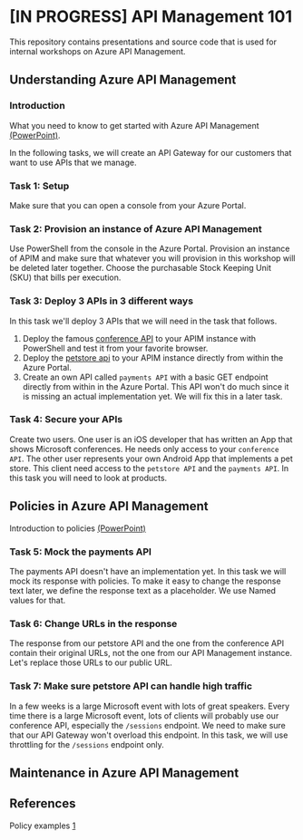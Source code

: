 # [IN PROGRESS] API Management 101

This repository contains presentations and source code that is used for internal workshops on Azure API Management.

## Understanding Azure API Management

### Introduction

What you need to know to get started with Azure API Management [(PowerPoint)](http://notYetDefined.com).

In the following tasks, we will create an API Gateway for our customers that want to use APIs that we manage.

### Task 1: Setup
Make sure that you can open a console from your Azure Portal.

### Task 2: Provision an instance of Azure API Management
Use PowerShell from the console in the Azure Portal. Provision an instance of APIM and make sure that whatever you will provision in this workshop will be deleted later together. Choose the purchasable Stock Keeping Unit (SKU) that bills per execution.

### Task 3: Deploy 3 APIs in 3 different ways
In this task we'll deploy 3 APIs that we will need in the task that follows.

1. Deploy the famous [conference API](https://conferenceapi.azurewebsites.net?format=json) to your APIM instance with PowerShell and test it from your favorite browser.
1. Deploy the [petstore api](https://petstore.swagger.io/v2/swagger.json) to your APIM instance directly from within the Azure Portal.
1. Create an own API called `payments API` with a basic GET endpoint directly from within in the Azure Portal. This API won't do much since it is missing an actual implementation yet. We will fix this in a later task.

### Task 4: Secure your APIs
Create two users. One user is an iOS developer that has written an App that shows Microsoft conferences. He needs only access to your `conference API`. The other user represents your own Android App that implements a pet store. This client need access to the `petstore API` and the `payments API`. In this task you will need to look at products.

## Policies in Azure API Management

Introduction to policies [(PowerPoint)](http://notYetDefined.com)

### Task 5: Mock the payments API
The payments API doesn't have an implementation yet. In this task we will mock its response with policies. To make it easy to change the response text later, we define the response text as a placeholder. We use Named values for that.

### Task 6: Change URLs in the response
The response from our petstore API and the one from the conference API contain their original URLs, not the one from our API Management instance. Let's replace those URLs to our public URL.

### Task 7: Make sure petstore API can handle high traffic
In a few weeks is a large Microsoft event with lots of great speakers. Every time there is a large Microsoft event, lots of clients will probably use our conference API, especially the `/sessions` endpoint. We need to make sure that our API Gateway won't overload this endpoint. In this task, we will use throttling for the `/sessions` endpoint only.

## Maintenance in Azure API Management

## References
Policy examples [1](https://github.com/Azure/api-management-policy-snippets)
